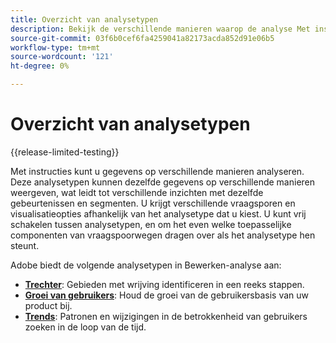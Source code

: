 ```yaml
---
title: Overzicht van analysetypen
description: Bekijk de verschillende manieren waarop de analyse Met instructies gegevens weergeeft.
source-git-commit: 03f6b0cef6fa4259041a82173acda852d91e06b5
workflow-type: tm+mt
source-wordcount: '121'
ht-degree: 0%

---
```


# Overzicht van analysetypen

{{release-limited-testing}}

Met instructies kunt u gegevens op verschillende manieren analyseren. Deze analysetypen kunnen dezelfde gegevens op verschillende manieren weergeven, wat leidt tot verschillende inzichten met dezelfde gebeurtenissen en segmenten. U krijgt verschillende vraagsporen en visualisatieopties afhankelijk van het analysetype dat u kiest. U kunt vrij schakelen tussen analysetypen, en om het even welke toepasselijke componenten van vraagspoorwegen dragen over als het analysetype hen steunt.

Adobe biedt de volgende analysetypen in Bewerken-analyse aan:

* **[Trechter](funnel.md)**: Gebieden met wrijving identificeren in een reeks stappen.
* **[Groei van gebruikers](user-growth.md)**: Houd de groei van de gebruikersbasis van uw product bij.
* **[Trends](trends.md)**: Patronen en wijzigingen in de betrokkenheid van gebruikers zoeken in de loop van de tijd.
